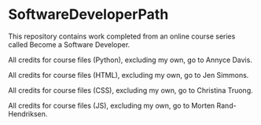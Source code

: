 # SoftwareDeveloperPath
This repository contains work completed from an online course series called Become a Software Developer. 

All credits for course files (Python), excluding my own, go to Annyce Davis. 

All credits for course files (HTML), excluding my own, go to Jen Simmons.

All credits for course files (CSS), excluding my own, go to Christina Truong.

All credits for course files (JS), excluding my own, go to Morten Rand-Hendriksen.
